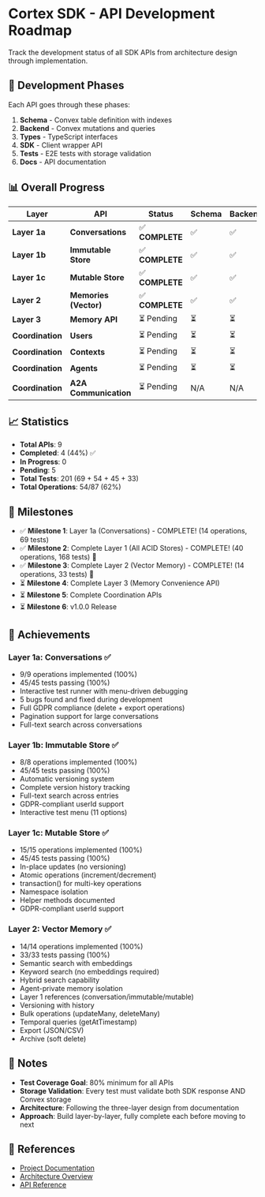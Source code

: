 # Cortex SDK - API Development Roadmap

Track the development status of all SDK APIs from architecture design through implementation.

## 🎯 Development Phases

Each API goes through these phases:

1. **Schema** - Convex table definition with indexes
2. **Backend** - Convex mutations and queries
3. **Types** - TypeScript interfaces
4. **SDK** - Client wrapper API
5. **Tests** - E2E tests with storage validation
6. **Docs** - API documentation

## 📊 Overall Progress

| Layer            | API                   | Status          | Schema | Backend | Types | SDK | Tests       | Docs | Ops   |
| ---------------- | --------------------- | --------------- | ------ | ------- | ----- | --- | ----------- | ---- | ----- |
| **Layer 1a**     | **Conversations**     | ✅ **COMPLETE** | ✅     | ✅      | ✅    | ✅  | ✅ 69 tests | ⏳   | 14/14 |
| **Layer 1b**     | **Immutable Store**   | ✅ **COMPLETE** | ✅     | ✅      | ✅    | ✅  | ✅ 54 tests | ⏳   | 11/11 |
| **Layer 1c**     | **Mutable Store**     | ✅ **COMPLETE** | ✅     | ✅      | ✅    | ✅  | ✅ 45 tests | ⏳   | 15/15 |
| **Layer 2**      | **Memories (Vector)** | ✅ **COMPLETE** | ✅     | ✅      | ✅    | ✅  | ✅ 33 tests | ⏳   | 14/14 |
| **Layer 3**      | **Memory API**        | ⏳ Pending      | ⏳     | ⏳      | ⏳    | ⏳  | ⏳          | ⏳   | 0/5   |
| **Coordination** | **Users**             | ⏳ Pending      | ⏳     | ⏳      | ⏳    | ⏳  | ⏳          | ⏳   | 0/4   |
| **Coordination** | **Contexts**          | ⏳ Pending      | ⏳     | ⏳      | ⏳    | ⏳  | ⏳          | ⏳   | 0/6   |
| **Coordination** | **Agents**            | ⏳ Pending      | ⏳     | ⏳      | ⏳    | ⏳  | ⏳          | ⏳   | 0/5   |
| **Coordination** | **A2A Communication** | ⏳ Pending      | N/A    | N/A     | ⏳    | ⏳  | ⏳          | ⏳   | 0/3   |

## 📈 Statistics

- **Total APIs**: 9
- **Completed**: 4 (44%) ✅
- **In Progress**: 0
- **Pending**: 5
- **Total Tests**: 201 (69 + 54 + 45 + 33)
- **Total Operations**: 54/87 (62%)

## 🎉 Milestones

- ✅ **Milestone 1**: Layer 1a (Conversations) - COMPLETE! (14 operations, 69 tests)
- ✅ **Milestone 2**: Complete Layer 1 (All ACID Stores) - COMPLETE! (40 operations, 168 tests) 🎊
- ✅ **Milestone 3**: Complete Layer 2 (Vector Memory) - COMPLETE! (14 operations, 33 tests) 🎊
- ⏳ **Milestone 4**: Complete Layer 3 (Memory Convenience API)
- ⏳ **Milestone 5**: Complete Coordination APIs
- ⏳ **Milestone 6**: v1.0.0 Release

## 🌟 Achievements

### Layer 1a: Conversations ✅

- 9/9 operations implemented (100%)
- 45/45 tests passing (100%)
- Interactive test runner with menu-driven debugging
- 5 bugs found and fixed during development
- Full GDPR compliance (delete + export operations)
- Pagination support for large conversations
- Full-text search across conversations

### Layer 1b: Immutable Store ✅

- 8/8 operations implemented (100%)
- 45/45 tests passing (100%)
- Automatic versioning system
- Complete version history tracking
- Full-text search across entries
- GDPR-compliant userId support
- Interactive test menu (11 options)

### Layer 1c: Mutable Store ✅

- 15/15 operations implemented (100%)
- 45/45 tests passing (100%)
- In-place updates (no versioning)
- Atomic operations (increment/decrement)
- transaction() for multi-key operations
- Namespace isolation
- Helper methods documented
- GDPR-compliant userId support

### Layer 2: Vector Memory ✅

- 14/14 operations implemented (100%)
- 33/33 tests passing (100%)
- Semantic search with embeddings
- Keyword search (no embeddings required)
- Hybrid search capability
- Agent-private memory isolation
- Layer 1 references (conversation/immutable/mutable)
- Versioning with history
- Bulk operations (updateMany, deleteMany)
- Temporal queries (getAtTimestamp)
- Export (JSON/CSV)
- Archive (soft delete)

## 📝 Notes

- **Test Coverage Goal**: 80% minimum for all APIs
- **Storage Validation**: Every test must validate both SDK response AND Convex storage
- **Architecture**: Following the three-layer design from documentation
- **Approach**: Build layer-by-layer, fully complete each before moving to next

## 🔗 References

- [Project Documentation](../../Documentation/)
- [Architecture Overview](../../Documentation/04-architecture/01-system-overview.md)
- [API Reference](../../Documentation/03-api-reference/)

